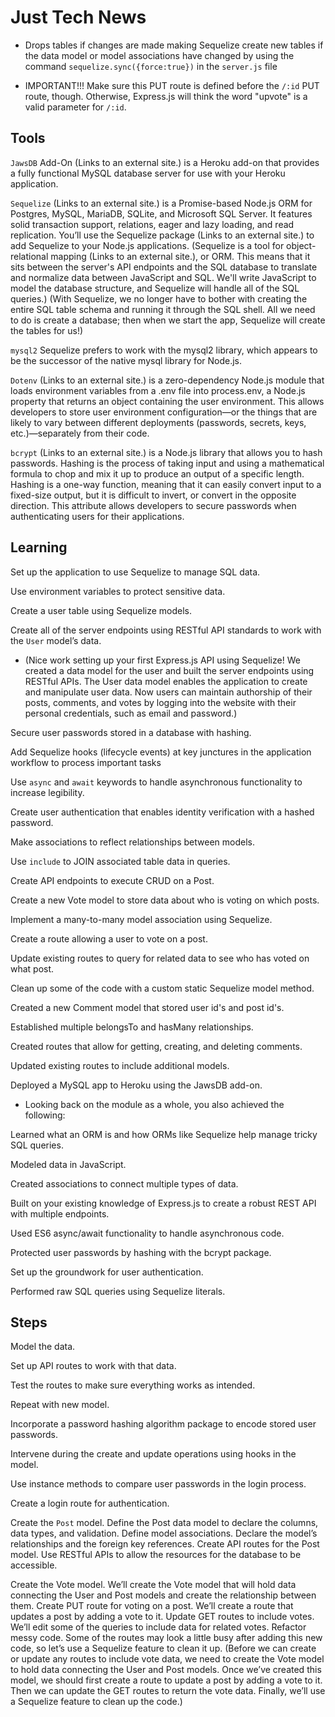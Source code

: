 # Just Tech News

* Drops tables if changes are made
making Sequelize create new tables if the data model or model associations have changed by using the command `sequelize.sync({force:true})` in the `server.js` file

* IMPORTANT!!! Make sure this PUT route is defined before the `/:id` PUT route, though. Otherwise, Express.js will think the word "upvote" is a valid parameter for `/:id`.


## Tools
`JawsDB` Add-On (Links to an external site.) is a Heroku add-on that provides a fully functional MySQL database server for use with your Heroku application.

`Sequelize` (Links to an external site.) is a Promise-based Node.js ORM for Postgres, MySQL, MariaDB, SQLite, and Microsoft SQL Server. It features solid transaction support, relations, eager and lazy loading, and read replication. You’ll use the Sequelize package (Links to an external site.) to add Sequelize to your Node.js applications. 
(Sequelize is a tool for object-relational mapping (Links to an external site.), or ORM. This means that it sits between the server's API endpoints and the SQL database to translate and normalize data between JavaScript and SQL. We'll write JavaScript to model the database structure, and Sequelize will handle all of the SQL queries.)
(With Sequelize, we no longer have to bother with creating the entire SQL table schema and running it through the SQL shell. All we need to do is create a database; then when we start the app, Sequelize will create the tables for us!)

`mysql2` Sequelize prefers to work with the mysql2 library, which appears to be the successor of the native mysql library for Node.js.


`Dotenv` (Links to an external site.) is a zero-dependency Node.js module that loads environment variables from a .env file into process.env, a Node.js property that returns an object containing the user environment. This allows developers to store user environment configuration—or the things that are likely to vary between different deployments (passwords, secrets, keys, etc.)—separately from their code.

`bcrypt` (Links to an external site.) is a Node.js library that allows you to hash passwords. Hashing is the process of taking input and using a mathematical formula to chop and mix it up to produce an output of a specific length. Hashing is a one-way function, meaning that it can easily convert input to a fixed-size output, but it is difficult to invert, or convert in the opposite direction. This attribute allows developers to secure passwords when authenticating users for their applications.

## Learning
Set up the application to use Sequelize to manage SQL data.

Use environment variables to protect sensitive data.

Create a user table using Sequelize models.

Create all of the server endpoints using RESTful API standards to work with the `User` model’s data.
* (Nice work setting up your first Express.js API using Sequelize! We created a data model for the user and built the server endpoints using RESTful APIs. The User data model enables the application to create and manipulate user data. Now users can maintain authorship of their posts, comments, and votes by logging into the website with their personal credentials, such as email and password.)

Secure user passwords stored in a database with hashing.

Add Sequelize hooks (lifecycle events) at key junctures in the application workflow to process important tasks

Use `async` and `await` keywords to handle asynchronous functionality to increase legibility.

Create user authentication that enables identity verification with a hashed password.

Make associations to reflect relationships between models.

Use `include` to JOIN associated table data in queries.

Create API endpoints to execute CRUD on a Post.

Create a new Vote model to store data about who is voting on which posts.

Implement a many-to-many model association using Sequelize.

Create a route allowing a user to vote on a post.

Update existing routes to query for related data to see who has voted on what post.

Clean up some of the code with a custom static Sequelize model method.


Created a new Comment model that stored user id's and post id's.

Established multiple belongsTo and hasMany relationships.

Created routes that allow for getting, creating, and deleting comments.

Updated existing routes to include additional models.

Deployed a MySQL app to Heroku using the JawsDB add-on.


* Looking back on the module as a whole, you also achieved the following:

Learned what an ORM is and how ORMs like Sequelize help manage tricky SQL queries.

Modeled data in JavaScript.

Created associations to connect multiple types of data.

Built on your existing knowledge of Express.js to create a robust REST API with multiple endpoints.

Used ES6 async/await functionality to handle asynchronous code.

Protected user passwords by hashing with the bcrypt package.

Set up the groundwork for user authentication.

Performed raw SQL queries using Sequelize literals.



## Steps
Model the data.

Set up API routes to work with that data.

Test the routes to make sure everything works as intended.

Repeat with new model.

Incorporate a password hashing algorithm package to encode stored user passwords.

Intervene during the create and update operations using hooks in the model.

Use instance methods to compare user passwords in the login process.

Create a login route for authentication.

Create the `Post` model. Define the Post data model to declare the columns, data types, and validation.
Define model associations. Declare the model’s relationships and the foreign key references.
Create API routes for the Post model. Use RESTful APIs to allow the resources for the database to be accessible.

Create the Vote model. We’ll create the Vote model that will hold data connecting the User and Post models and create the relationship between them.
Create PUT route for voting on a post. We’ll create a route that updates a post by adding a vote to it.
Update GET routes to include votes. We’ll edit some of the queries to include data for related votes.
Refactor messy code. Some of the routes may look a little busy after adding this new code, so let’s use a Sequelize feature to clean it up. (Before we can create or update any routes to include vote data, we need to create the Vote model to hold data connecting the User and Post models. Once we’ve created this model, we should first create a route to update a post by adding a vote to it. Then we can update the GET routes to return the vote data. Finally, we’ll use a Sequelize feature to clean up the code.)
